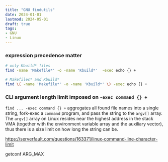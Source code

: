 ```yaml
---
title: "GNU findutils"
date: 2024-01-01
lastmod: 2024-05-01
draft: true
tags:
- GNU
- Linux
---
```


### expression precedence matter

```sh
# only Kbuild* files
find -name 'Makefile*' -o -name 'Kbuild*'  -exec echo {} +

# Makefiles* and Kbuild*
find \( -name 'Makefile*' -o -name 'Kbuild*' \) -exec echo {} +
```

### CLI argument length limit imposed on `-exec command {} +`

`find ... -exec command {} +` aggregates all found file names into a single string, fork-exec a `command` program, and pass the string to the `argv[]` array.
The `argv[]` array on Linux resides near the highest address in the stack VMA (together with the environment variable array and the auxiliary vector), thus there is a size limit on how long the string can be.

https://serverfault.com/questions/163371/linux-command-line-character-limit

getconf ARG_MAX
